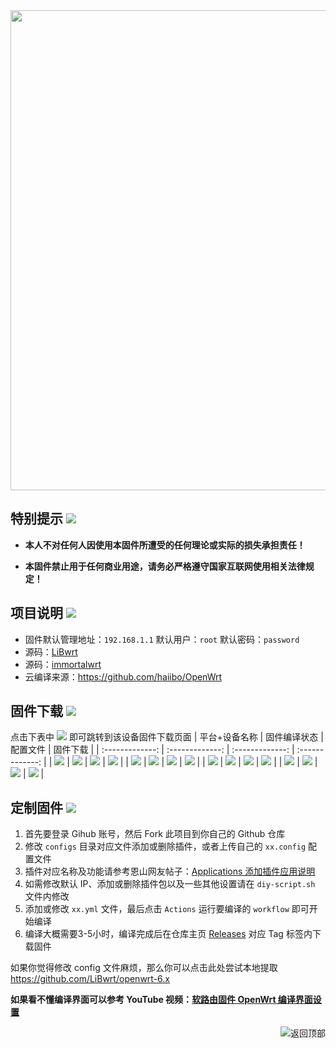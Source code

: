 <img width="768" src="https://github.com/openwrt/openwrt/blob/main/include/logo.png"/>

## 特别提示 [![](https://img.shields.io/badge/-个人免责声明-FFFFFF.svg)](#特别提示-)

- **本人不对任何人因使用本固件所遭受的任何理论或实际的损失承担责任！**

- **本固件禁止用于任何商业用途，请务必严格遵守国家互联网使用相关法律规定！**

## 项目说明 [![](https://img.shields.io/badge/-项目基本介绍-FFFFFF.svg)](#项目说明-)
- 固件默认管理地址：`192.168.1.1` 默认用户：`root` 默认密码：`password`
- 源码：[LiBwrt](https://github.com/LiBwrt-op/openwrt-6.x)
- 源码：[immortalwrt](https://github.com/immortalwrt/immortalwrt)
- 云编译来源：https://github.com/haiibo/OpenWrt

## 固件下载 [![](https://img.shields.io/badge/-编译状态及下载链接-FFFFFF.svg)](#固件下载-)
点击下表中 [![](https://img.shields.io/badge/下载-链接-blueviolet.svg?style=flat&logo=hack-the-box)](https://github.com/haiibo/OpenWrt/releases) 即可跳转到该设备固件下载页面
| 平台+设备名称 | 固件编译状态 | 配置文件 | 固件下载 |
| :-------------: | :-------------: | :-------------: | :-------------: |
| [![](https://img.shields.io/badge/IPQ60XX-ALL-32C955.svg?logo=openwrt)](https://github.com/gitshang5018/openwrt-AX1800/blob/main/.github/workflows/IPQ60XX-ALL.yml) | [![](https://github.com/gitshang5018/openwrt-AX1800/actions/workflows/IPQ60XX-ALL.yml/badge.svg)](https://github.com/gitshang5018/openwrt-AX1800/actions/workflows/IPQ60XX-ALL.yml) | [![](https://img.shields.io/badge/编译-配置-orange.svg?logo=apache-spark)](https://github.com/gitshang5018/openwrt-AX1800/blob/main/configs/ipq60xx-all.config) | [![](https://img.shields.io/badge/下载-链接-blueviolet.svg?logo=hack-the-box)](https://github.com/gitshang5018/openwrt-AX1800/releases/IPQ60XX-ALL) |
| [![](https://img.shields.io/badge/IPQ60XX-NOWIFI-32C955.svg?logo=openwrt)](https://github.com/gitshang5018/openwrt-AX1800/blob/main/.github/workflows/IPQ60XX-NOWIFI.yml) | [![](https://github.com/gitshang5018/openwrt-AX1800/actions/workflows/IPQ60XX-NOWIFI.yml/badge.svg)](https://github.com/gitshang5018/openwrt-AX1800/actions/workflows/IPQ60XX-WIFI.yml) | [![](https://img.shields.io/badge/编译-配置-orange.svg?logo=apache-spark)](https://github.com/gitshang5018/openwrt-AX1800/blob/main/configs/ipq60xx.config) | [![](https://img.shields.io/badge/下载-链接-blueviolet.svg?logo=hack-the-box)](https://github.com/gitshang5018/openwrt-AX1800/releases/IPQ60XX-NOWIFI) |
| [![](https://img.shields.io/badge/IPQ807X-WIFI-32C955.svg?logo=openwrt)](https://github.com/breeze303/OpenWrt/blob/main/.github/workflows/IPQ807X-WIFI.yml) | [![](https://github.com/breeze303/OpenWrt/actions/workflows/IPQ807X-WIFI.yml/badge.svg)](https://github.com/breeze303/OpenWrt/actions/workflows/IPQ807X-WIFI.yml) | [![](https://img.shields.io/badge/编译-配置-orange.svg?logo=apache-spark)](https://github.com/breeze303/OpenWrt/blob/main/configs/ipq807x-wifi.config) | [![](https://img.shields.io/badge/下载-链接-blueviolet.svg?logo=hack-the-box)](https://github.com/breeze303/OpenWrt/releases/IPQ807X-WIFI) |
| [![](https://img.shields.io/badge/X86-64-32C955.svg?logo=openwrt)](https://github.com/gitshang5018/openwrt-AX1800/blob/main/.github/workflows/X86-64.yml) | [![](https://github.com/gitshang5018/openwrt-AX1800/actions/workflows/X86-64.yml/badge.svg)](https://github.com/gitshang5018/openwrt-AX1800/actions/workflows/X86-64.yml) | [![](https://img.shields.io/badge/编译-配置-orange.svg?logo=apache-spark)](https://github.com/gitshang5018/openwrt-AX1800/blob/main/configs/x86-64.config) | [![](https://img.shields.io/badge/下载-链接-blueviolet.svg?logo=hack-the-box)](https://github.com/gitshang5018/openwrt-AX1800/releases/tag/X86-64) |


## 定制固件 [![](https://img.shields.io/badge/-项目基本编译教程-FFFFFF.svg)](#定制固件-)
1. 首先要登录 Gihub 账号，然后 Fork 此项目到你自己的 Github 仓库
2. 修改 `configs` 目录对应文件添加或删除插件，或者上传自己的 `xx.config` 配置文件
3. 插件对应名称及功能请参考恩山网友帖子：[Applications 添加插件应用说明](https://www.right.com.cn/forum/thread-3682029-1-1.html)
4. 如需修改默认 IP、添加或删除插件包以及一些其他设置请在 `diy-script.sh` 文件内修改
5. 添加或修改 `xx.yml` 文件，最后点击 `Actions` 运行要编译的 `workflow` 即可开始编译
6. 编译大概需要3-5小时，编译完成后在仓库主页 [Releases](https://github.com/haiibo/OpenWrt/releases) 对应 Tag 标签内下载固件

如果你觉得修改 config 文件麻烦，那么你可以点击此处尝试本地提取 https://github.com/LiBwrt/openwrt-6.x

**如果看不懂编译界面可以参考 YouTube 视频：[软路由固件 OpenWrt 编译界面设置](https://www.youtube.com/watch?v=jEE_J6-4E3Y&list=WL&index=7)**


<a href="#readme">
<img src="https://img.shields.io/badge/-返回顶部-FFFFFF.svg" title="返回顶部" align="right"/>
</a>
